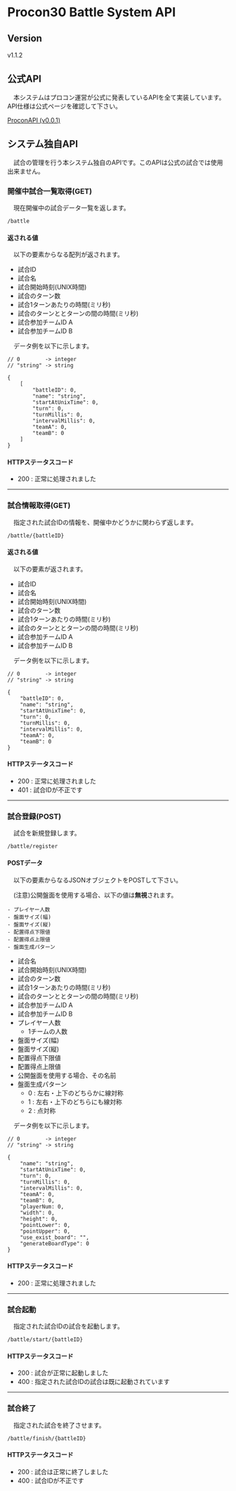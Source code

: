 # Procon30 Battle System API

## Version

v1.1.2

## 公式API

　本システムはプロコン運営が公式に発表しているAPIを全て実装しています。API仕様は公式ページを確認して下さい。

[ProconAPI (v0.0.1)](https://procon30resources.s3-ap-northeast-1.amazonaws.com/index.html#)

## システム独自API

　試合の管理を行う本システム独自のAPIです。このAPIは公式の試合では使用出来ません。

### 開催中試合一覧取得(GET)

　現在開催中の試合データ一覧を返します。

```
/battle
```

#### 返される値

　以下の要素からなる配列が返されます。

- 試合ID
- 試合名
- 試合開始時刻(UNIX時間)
- 試合のターン数
- 試合1ターンあたりの時間(ミリ秒)
- 試合のターンととターンの間の時間(ミリ秒)
- 試合参加チームID A
- 試合参加チームID B

　データ例を以下に示します。

```
// 0        -> integer
// "string" -> string

{
    [
        "battleID": 0,
        "name": "string",
        "startAtUnixTime": 0,
        "turn": 0,
        "turnMillis": 0,
        "intervalMillis": 0,
        "teamA": 0,
        "teamB": 0
    ]
}
```

#### HTTPステータスコード

- 200 : 正常に処理されました

---

### 試合情報取得(GET)

　指定された試合IDの情報を、開催中かどうかに関わらず返します。

```
/battle/{battleID}
```

#### 返される値

　以下の要素が返されます。

- 試合ID
- 試合名
- 試合開始時刻(UNIX時間)
- 試合のターン数
- 試合1ターンあたりの時間(ミリ秒)
- 試合のターンととターンの間の時間(ミリ秒)
- 試合参加チームID A
- 試合参加チームID B

　データ例を以下に示します。

```
// 0        -> integer
// "string" -> string

{
    "battleID": 0,
    "name": "string",
    "startAtUnixTime": 0,
    "turn": 0,
    "turnMillis": 0,
    "intervalMillis": 0,
    "teamA": 0,
    "teamB": 0
}
```

#### HTTPステータスコード

- 200 : 正常に処理されました
- 401 : 試合IDが不正です

---

### 試合登録(POST)

　試合を新規登録します。

```
/battle/register
```

#### POSTデータ

　以下の要素からなるJSONオブジェクトをPOSTして下さい。

　(注意)公開盤面を使用する場合、以下の値は**無視**されます。

```
- プレイヤー人数
- 盤面サイズ(幅)
- 盤面サイズ(縦)
- 配置得点下限値
- 配置得点上限値
- 盤面生成パターン
```

- 試合名
- 試合開始時刻(UNIX時間)
- 試合のターン数
- 試合1ターンあたりの時間(ミリ秒)
- 試合のターンととターンの間の時間(ミリ秒)
- 試合参加チームID A
- 試合参加チームID B
- プレイヤー人数
  - 1チームの人数
- 盤面サイズ(幅)
- 盤面サイズ(縦)
- 配置得点下限値
- 配置得点上限値
- 公開盤面を使用する場合、その名前
- 盤面生成パターン
  - 0 : 左右・上下のどちらかに線対称
  - 1 : 左右・上下のどちらにも線対称
  - 2 : 点対称

　データ例を以下に示します。

```
// 0        -> integer
// "string" -> string

{
    "name": "string",
    "startAtUnixTime": 0,
    "turn": 0,
    "turnMillis": 0,
    "intervalMillis": 0,
    "teamA": 0,
    "teamB": 0,
    "playerNum: 0,
    "width": 0,
    "height": 0,
    "pointLower": 0,
    "pointUpper": 0,
    "use_exist_board": "",
    "generateBoardType": 0
}
```

#### HTTPステータスコード

- 200 : 正常に処理されました

---

### 試合起動

　指定された試合IDの試合を起動します。

```
/battle/start/{battleID}
```

#### HTTPステータスコード

- 200 : 試合が正常に起動しました
- 400 : 指定された試合IDの試合は既に起動されています

---

### 試合終了

　指定された試合を終了させます。

```
/battle/finish/{battleID}
```

#### HTTPステータスコード

- 200 : 試合は正常に終了しました
- 400 : 試合IDが不正です
